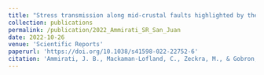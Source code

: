 ```yaml
---
title: "Stress transmission along mid-crustal faults highlighted by the 2021 Mw 6.5 San Juan (Argentina) earthquake"
collection: publications
permalink: /publication/2022_Ammirati_SR_San_Juan
date: 2022-10-26
venue: 'Scientific Reports'
paperurl: 'https://doi.org/10.1038/s41598-022-22752-6'
citation: 'Ammirati, J. B., Mackaman-Lofland, C., Zeckra, M., & Gobron, K. (2022). &quot;Stress transmission along mid-crustal faults highlighted by the 2021 Mw 6.5 San Juan (Argentina) earthquake.&quot; <i>Scientific Reports</i>. 12(1).'
---
```

